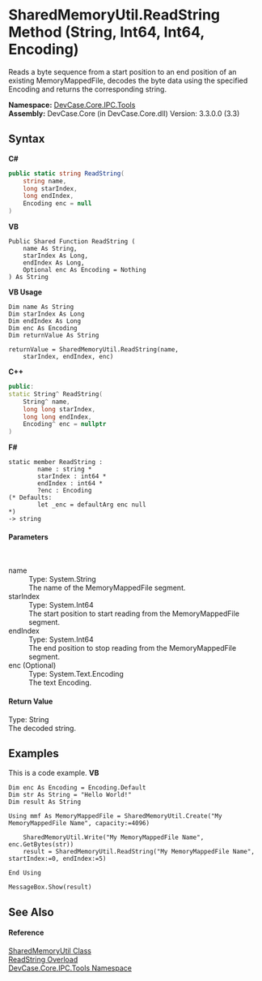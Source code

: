 # SharedMemoryUtil.ReadString Method (String, Int64, Int64, Encoding)
 

Reads a byte sequence from a start position to an end position of an existing MemoryMappedFile, decodes the byte data using the specified Encoding and returns the corresponding string.

**Namespace:**&nbsp;<a href="N_DevCase_Core_IPC_Tools">DevCase.Core.IPC.Tools</a><br />**Assembly:**&nbsp;DevCase.Core (in DevCase.Core.dll) Version: 3.3.0.0 (3.3)

## Syntax

**C#**<br />
``` C#
public static string ReadString(
	string name,
	long starIndex,
	long endIndex,
	Encoding enc = null
)
```

**VB**<br />
``` VB
Public Shared Function ReadString ( 
	name As String,
	starIndex As Long,
	endIndex As Long,
	Optional enc As Encoding = Nothing
) As String
```

**VB Usage**<br />
``` VB Usage
Dim name As String
Dim starIndex As Long
Dim endIndex As Long
Dim enc As Encoding
Dim returnValue As String

returnValue = SharedMemoryUtil.ReadString(name, 
	starIndex, endIndex, enc)
```

**C++**<br />
``` C++
public:
static String^ ReadString(
	String^ name, 
	long long starIndex, 
	long long endIndex, 
	Encoding^ enc = nullptr
)
```

**F#**<br />
``` F#
static member ReadString : 
        name : string * 
        starIndex : int64 * 
        endIndex : int64 * 
        ?enc : Encoding 
(* Defaults:
        let _enc = defaultArg enc null
*)
-> string 

```


#### Parameters
&nbsp;<dl><dt>name</dt><dd>Type: System.String<br />The name of the MemoryMappedFile segment.</dd><dt>starIndex</dt><dd>Type: System.Int64<br />The start position to start reading from the MemoryMappedFile segment.</dd><dt>endIndex</dt><dd>Type: System.Int64<br />The end position to stop reading from the MemoryMappedFile segment.</dd><dt>enc (Optional)</dt><dd>Type: System.Text.Encoding<br />The text Encoding.</dd></dl>

#### Return Value
Type: String<br />The decoded string.

## Examples
This is a code example. 
**VB**<br />
``` VB
Dim enc As Encoding = Encoding.Default
Dim str As String = "Hello World!"
Dim result As String

Using mmf As MemoryMappedFile = SharedMemoryUtil.Create("My MemoryMappedFile Name", capacity:=4096)

    SharedMemoryUtil.Write("My MemoryMappedFile Name", enc.GetBytes(str))
    result = SharedMemoryUtil.ReadString("My MemoryMappedFile Name", startIndex:=0, endIndex:=5)

End Using

MessageBox.Show(result)
```


## See Also


#### Reference
<a href="T_DevCase_Core_IPC_Tools_SharedMemoryUtil">SharedMemoryUtil Class</a><br /><a href="Overload_DevCase_Core_IPC_Tools_SharedMemoryUtil_ReadString">ReadString Overload</a><br /><a href="N_DevCase_Core_IPC_Tools">DevCase.Core.IPC.Tools Namespace</a><br />